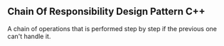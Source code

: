 ## Chain Of Responsibility Design Pattern C++

A chain of operations that is performed step by step if the previous one can't handle it.
